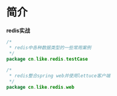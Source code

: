 # 简介

**redis实战**

~~~java
/*
 * redis中各种数据类型的一些常用案例
 */
package cn.like.redis.testCase
        
/*
 * redis整合spring web并使用lettuce客户端
 */
package cn.like.redis.web 
~~~